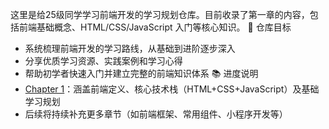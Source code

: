 这里是给25级同学学习前端开发的学习规划仓库。目前收录了第一章的内容，包括前端基础概念、HTML/CSS/JavaScript 入门等核心知识。
🎯 仓库目标
- 系统梳理前端开发的学习路线，从基础到进阶逐步深入
- 分享优质学习资源、实践案例和学习心得
- 帮助初学者快速入门并建立完整的前端知识体系
📚 进度说明
- [Chapter 1](https://github.com/GUET1-304A/2025Frontend/blob/main/Chapter%201.md)：涵盖前端定义、核心技术栈（HTML+CSS+JavaScript）及基础学习规划
- 后续将持续补充更多章节（如前端框架、常用组件、小程序开发等）
